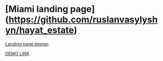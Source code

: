# [Miami landing page] (https://github.com/ruslanvasylyshyn/hayat_estate)
  [Landing page design](https://www.figma.com/file/W8tiaInEAMv7zpEEGTxoIT/miami_home_new-(Copy)?node-id=0%3A1)

  [DEMO LINK](https://ruslanvasylyshyn.github.io/hayat_estate/)

